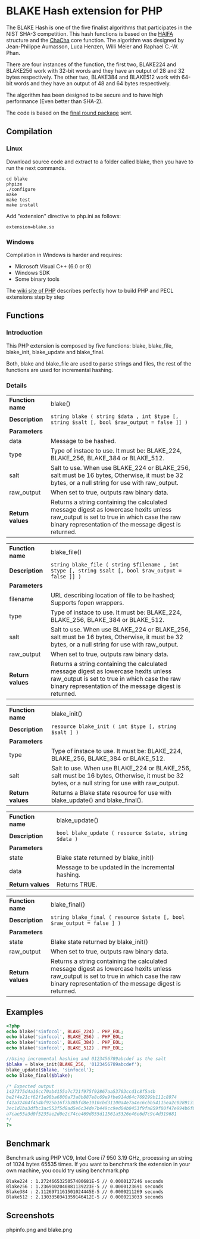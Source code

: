 # BLAKE Hash extension for PHP
The BLAKE Hash is one of the five finalist algorithms that participates in the NIST SHA-3 competition. This hash functions is based on the [HAIFA](http://eprint.iacr.org/2007/278) structure and the [ChaCha](http://cr.yp.to/chacha.html) core function.
The algorithm was designed by Jean-Philippe Aumasson, Luca Henzen, Willi Meier and Raphael C.-W. Phan.

There are four instances of the function, the first two, BLAKE224 and BLAKE256 work with 32-bit words and they have an output of 28 and 32 bytes respectively. The other two, BLAKE384 and BLAKE512 work with 64-bit words and they have an output of 48 and 64 bytes respectively.

The algorithm has been designed to be secure and to have high performance (Even better than SHA-2).

The code is based on the [final round package](http://131002.net/blake/#final) sent.

## Compilation
### Linux
Download source code and extract to a folder called blake, then you have to run the next commands.
```
cd blake
phpize
./configure
make
make test
make install
```

Add "extension" directive to php.ini as follows:
```
extension=blake.so
```
### Windows
Compilation in Windows is harder and requires:
  * Microsoft Visual C++ (6.0 or 9)
  * Windows SDK
  * Some binary tools

The [wiki site of PHP](http://wiki.php.net/internals/windows/stepbystepbuild) describes perfectly how to build PHP and PECL extensions step by step
## Functions
### Introduction
This PHP extension is composed by five functions: blake, blake_file, blake_init, blake_update and blake_final.

Both, blake and blake_file are used to parse strings and files, the rest of the functions are used for incremental hashing. 
### Details
| | |
| - | - |
| **Function name** | blake() |
| **Description** | ```string blake ( string $data , int $type [, string $salt [, bool $raw_output = false ]] )``` |
| **Parameters** | |
| data | Message to be hashed. |
| type | Type of instace to use. It must be: BLAKE_224, BLAKE_256, BLAKE_384 or BLAKE_512. |
| salt | Salt to use. When use BLAKE_224 or BLAKE_256, salt must be 16 bytes, Otherwise, it must be 32 bytes, or a null string for use with raw_output. |
| raw_output | When set to true, outputs raw binary data. |
| **Return values** | Returns a string containing the calculated message digest as lowercase hexits unless raw_output is set to true in which case the raw binary representation of the message digest is returned. |

| | |
| - | - |
| **Function name** | blake_file() |
| **Description** | ```string blake_file ( string $filename , int $type [, string $salt [, bool $raw_output = false ]] )``` |
| **Parameters** | |
| filename | URL describing location of file to be hashed; Supports fopen wrappers. |
| type | Type of instace to use. It must be: BLAKE_224, BLAKE_256, BLAKE_384 or BLAKE_512. |
| salt | Salt to use. When use BLAKE_224 or BLAKE_256, salt must be 16 bytes, Otherwise, it must be 32 bytes, or a null string for use with raw_output. |
| raw_output | When set to true, outputs raw binary data. |
| **Return values** | Returns a string containing the calculated message digest as lowercase hexits unless raw_output is set to true in which case the raw binary representation of the message digest is returned. |

| | |
| - | - |
| **Function name** | blake_init() |
| **Description** | ```resource blake_init ( int $type [, string $salt ] )``` |
| **Parameters** | |
| type | Type of instace to use. It must be: BLAKE_224, BLAKE_256, BLAKE_384 or BLAKE_512. |
| salt | Salt to use. When use BLAKE_224 or BLAKE_256, salt must be 16 bytes, Otherwise, it must be 32 bytes, or a null string for use with raw_output. |
| **Return values** | Returns a Blake state resource for use with blake_update() and blake_final(). |

| | |
| - | - |
| **Function name** | blake_update() |
| **Description** | ```bool blake_update ( resource $state, string $data )``` |
| **Parameters** | |
| state | Blake state returned by blake_init() |
| data | Message to be updated in the incremental hashing. |
| **Return values** | Returns TRUE. |

| | |
| - | - |
| **Function name** | blake_final() |
| **Description** | ```string blake_final ( resource $state [, bool $raw_output = false ] )``` |
| **Parameters** | |
| state | Blake state returned by blake_init() |
| raw_output | When set to true, outputs raw binary data. |
| **Return values** | Returns a string containing the calculated message digest as lowercase hexits unless raw_output is set to true in which case the raw binary representation of the message digest is returned. |

## Examples
```php
<?php
echo blake('sinfocol', BLAKE_224) . PHP_EOL;
echo blake('sinfocol', BLAKE_256) . PHP_EOL;
echo blake('sinfocol', BLAKE_384) . PHP_EOL;
echo blake('sinfocol', BLAKE_512) . PHP_EOL;

//Using incremental hashing and 0123456789abcdef as the salt
$blake = blake_init(BLAKE_256, '0123456789abcdef');
blake_update($blake, 'sinfocol');
echo blake_final($blake);

/* Expected output
1427375d4a16cc70ab4155a7c721f975f92867aa53703ccd1c8f5a4b
be2f4e21cf62f1e98ba6800a73a8b887e8c69e9fbe914d64c769299b111c8974
f41a32404f454bf925b16f7b38bfd8e1910cbd31100a4e7a4ec6cbb54115ea2c0289133953a4a28b04f6ddf14a1884cb
3ec1d1ba3dfbc3ac553f5d8ad5e6c34de7b449cc9ed04b0453f9fa859f80f47e994b6f84f859a86b66b203b0d335867b4cece8c7a0dfa5092e17b1271a5a7e70
a7cae55a3d0f5235ae2d0e2c74ce469d855d11561a5326e46e6d7c9c4d319681
*/
?>
```
## Benchmark
Benchmark using PHP VC9, Intel Core i7 950 3.19 GHz, processing an string of 1024 bytes 65535 times.
If you want to benchmark the extension in your own machine, you could try using benchmark.php

    Blake224 : 1.2724665325057400681E-5 // 0.0000127246 seconds
    Blake256 : 1.2369102040881139223E-5 // 0.0000123691 seconds
    Blake384 : 2.1126971161501024445E-5 // 0.0000211269 seconds
    Blake512 : 2.1303350341359146412E-5 // 0.0000213033 seconds
## Screenshots
phpinfo.png and blake.png
